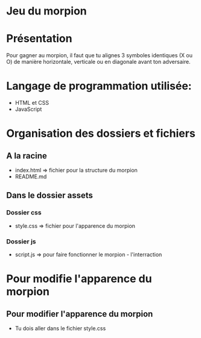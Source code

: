 # Jeu du morpion

# Présentation 
Pour gagner au morpion, il faut que tu alignes 3 symboles identiques (X ou O) de manière horizontale, verticale ou en diagonale avant ton adversaire.  

# Langage de programmation utilisée: 
* HTML et CSS 
* JavaScript

# Organisation des dossiers et fichiers 
## A la racine 
* index.html => fichier pour la structure du morpion 
* README.md 

## Dans le dossier assets 
### Dossier css 
* style.css => fichier pour l'apparence du morpion

### Dossier js 
* script.js => pour faire fonctionner le morpion - l'interraction

# Pour modifie l'apparence du  morpion
## Pour modifier  l'apparence du morpion 
* Tu dois aller dans le fichier style.css  



